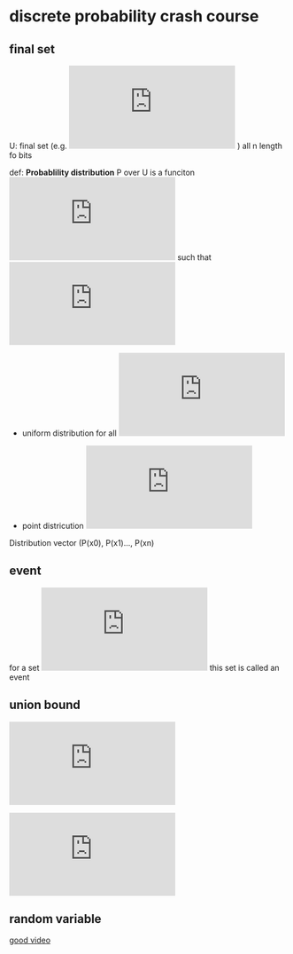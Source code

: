 # discrete probability crash course
## final set
U: final set (e.g. ![equation](https://latex.codecogs.com/gif.latex?%5Cbigcup%20%3D%7B%20%5Cleft%20%5C%7B%200%2C1%20%5Cright%20%5C%7D%7D%5E%7Bn%7D) ) all n length fo bits

def: **Probablility distribution** P over U is a funciton ![equation](https://latex.codecogs.com/gif.latex?P%3A%5Ccup%20%5Cto%20%5B0%2C1%5D) such that 
![equation](https://latex.codecogs.com/gif.latex?%5Csum_%7Bx%20%5Cin%20%5Ccup%20%7D%5E%7B%20%7D%20f%28x%29%20%3D1)

* uniform distribution for all ![equation](https://latex.codecogs.com/gif.latex?X%5Cin%5Ccup%3A%20P%28X%29%20%3D%201/%5Cleft%20%7C%20%5Ccup%20%5Cright%20%7C)

* point districution ![equation](https://latex.codecogs.com/gif.latex?P%28X_%7B0%7D%29%20%3D%201%2C%20%5Cforall%20x%5Cneq%20X_%7B0%7D%3A%20P%28x%29%3D0)

Distribution vector (P(x0), P(x1)..., P(xn)

## event
for a set ![equation](https://latex.codecogs.com/gif.latex?A%5Csubseteq%20%5Ccup%3A%20Pr%5BA%5D%20%3D%20%5Csum_%7BX%5Cin%20A%7D%20P%28x%29%20%5Cin%20%5B0%2C1%5D)
this set is called an event

## union bound
![equation](https://latex.codecogs.com/gif.latex?Pr%28A_%7B1%7D%20%5Ccup%20A_%7B2%7D%29%20%5Cleq%20Pr%5BA_%7B1%7D%5D%20&plus;%20Pr%5BA_%7B2%7D%5D)

![](https://latex.codecogs.com/gif.latex?Pr%28A_%7B1%7D%20%5Ccup%20A_%7B2%7D%29%20%3D%20Pr%5BA_%7B1%7D%5D%20&plus;%20Pr%5BA_%7B2%7D%5D%20-%20Pr%28A_%7B1%7D%20%5Ccap%20A_%7B2%7D%29)


## random variable
[good video](https://www.khanacademy.org/math/statistics-probability/random-variables-stats-library/random-variables-discrete/v/random-variables)
